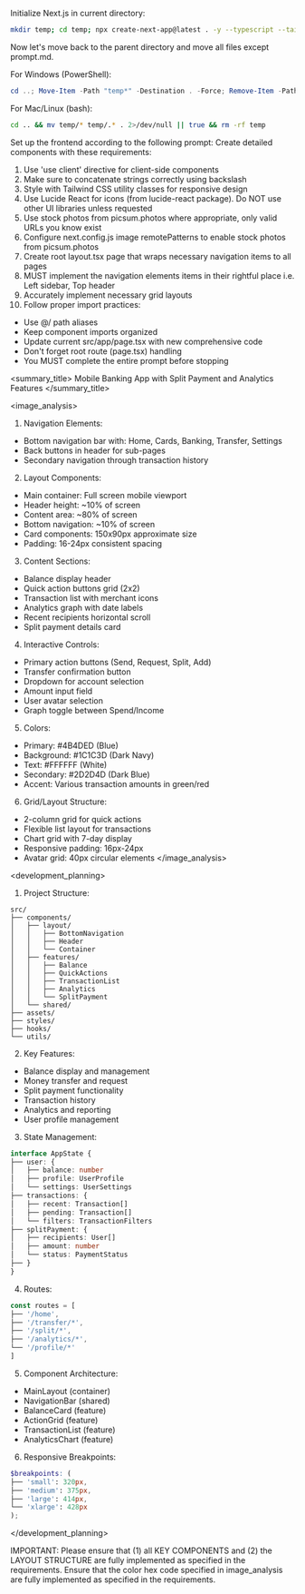 Initialize Next.js in current directory:
```bash
mkdir temp; cd temp; npx create-next-app@latest . -y --typescript --tailwind --eslint --app --use-npm --src-dir --import-alias "@/*" -no --turbo
```

Now let's move back to the parent directory and move all files except prompt.md.

For Windows (PowerShell):
```powershell
cd ..; Move-Item -Path "temp*" -Destination . -Force; Remove-Item -Path "temp" -Recurse -Force
```

For Mac/Linux (bash):
```bash
cd .. && mv temp/* temp/.* . 2>/dev/null || true && rm -rf temp
```

Set up the frontend according to the following prompt:
<frontend-prompt>
Create detailed components with these requirements:
1. Use 'use client' directive for client-side components
2. Make sure to concatenate strings correctly using backslash
3. Style with Tailwind CSS utility classes for responsive design
4. Use Lucide React for icons (from lucide-react package). Do NOT use other UI libraries unless requested
5. Use stock photos from picsum.photos where appropriate, only valid URLs you know exist
6. Configure next.config.js image remotePatterns to enable stock photos from picsum.photos
7. Create root layout.tsx page that wraps necessary navigation items to all pages
8. MUST implement the navigation elements items in their rightful place i.e. Left sidebar, Top header
9. Accurately implement necessary grid layouts
10. Follow proper import practices:
   - Use @/ path aliases
   - Keep component imports organized
   - Update current src/app/page.tsx with new comprehensive code
   - Don't forget root route (page.tsx) handling
   - You MUST complete the entire prompt before stopping

<summary_title>
Mobile Banking App with Split Payment and Analytics Features
</summary_title>

<image_analysis>

1. Navigation Elements:
- Bottom navigation bar with: Home, Cards, Banking, Transfer, Settings
- Back buttons in header for sub-pages
- Secondary navigation through transaction history


2. Layout Components:
- Main container: Full screen mobile viewport
- Header height: ~10% of screen
- Content area: ~80% of screen
- Bottom navigation: ~10% of screen
- Card components: 150x90px approximate size
- Padding: 16-24px consistent spacing


3. Content Sections:
- Balance display header
- Quick action buttons grid (2x2)
- Transaction list with merchant icons
- Analytics graph with date labels
- Recent recipients horizontal scroll
- Split payment details card


4. Interactive Controls:
- Primary action buttons (Send, Request, Split, Add)
- Transfer confirmation button
- Dropdown for account selection
- Amount input field
- User avatar selection
- Graph toggle between Spend/Income


5. Colors:
- Primary: #4B4DED (Blue)
- Background: #1C1C3D (Dark Navy)
- Text: #FFFFFF (White)
- Secondary: #2D2D4D (Dark Blue)
- Accent: Various transaction amounts in green/red


6. Grid/Layout Structure:
- 2-column grid for quick actions
- Flexible list layout for transactions
- Chart grid with 7-day display
- Responsive padding: 16px-24px
- Avatar grid: 40px circular elements
</image_analysis>

<development_planning>

1. Project Structure:
```
src/
├── components/
│   ├── layout/
│   │   ├── BottomNavigation
│   │   ├── Header
│   │   └── Container
│   ├── features/
│   │   ├── Balance
│   │   ├── QuickActions
│   │   ├── TransactionList
│   │   ├── Analytics
│   │   └── SplitPayment
│   └── shared/
├── assets/
├── styles/
├── hooks/
└── utils/
```


2. Key Features:
- Balance display and management
- Money transfer and request
- Split payment functionality
- Transaction history
- Analytics and reporting
- User profile management


3. State Management:
```typescript
interface AppState {
├── user: {
│   ├── balance: number
│   ├── profile: UserProfile
│   └── settings: UserSettings
├── transactions: {
│   ├── recent: Transaction[]
│   ├── pending: Transaction[]
│   └── filters: TransactionFilters
├── splitPayment: {
│   ├── recipients: User[]
│   ├── amount: number
│   └── status: PaymentStatus
├── }
}
```


4. Routes:
```typescript
const routes = [
├── '/home',
├── '/transfer/*',
├── '/split/*',
├── '/analytics/*',
└── '/profile/*'
]
```


5. Component Architecture:
- MainLayout (container)
- NavigationBar (shared)
- BalanceCard (feature)
- ActionGrid (feature)
- TransactionList (feature)
- AnalyticsChart (feature)


6. Responsive Breakpoints:
```scss
$breakpoints: (
├── 'small': 320px,
├── 'medium': 375px,
├── 'large': 414px,
└── 'xlarge': 428px
);
```
</development_planning>
</frontend-prompt>

IMPORTANT: Please ensure that (1) all KEY COMPONENTS and (2) the LAYOUT STRUCTURE are fully implemented as specified in the requirements. Ensure that the color hex code specified in image_analysis are fully implemented as specified in the requirements.
